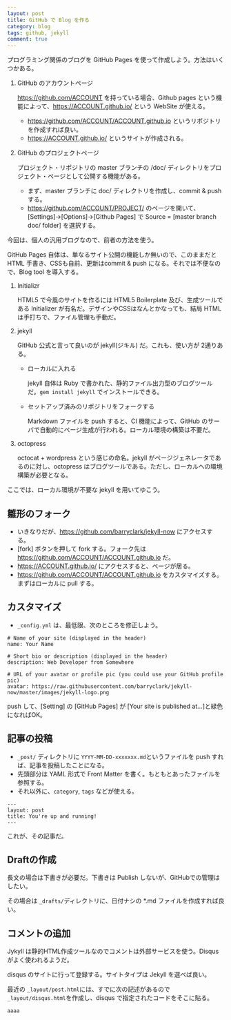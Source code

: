 ```yaml
---
layout: post
title: GitHub で Blog を作る
category: blog
tags: github, jekyll
comment: true
---
```


プログラミング関係のブログを GitHub Pages を使って作成しよう。方法はいくつかある。

1. GitHub のアカウントページ

    https://github.com/ACCOUNT を持っている場合、Github pages という機能によって、https://ACCOUNT.github.io/ という WebSite が使える。

    * https://github.com/ACCOUNT/ACCOUNT.github.io というリポジトリを作成すれば良い。
    * https://ACCOUNT.github.io/ というサイトが作成される。

1. GitHub のプロジェクトページ

    プロジェクト・リポジトリの master ブランチの /doc/ ディレクトリをプロジェクト・ページとして公開する機能がある。

    * まず、master ブランチに doc/ ディレクトリを作成し、commit & push する。
    * https://github.com/ACCOUNT/PROJECT/ のページを開いて、[Settings]→[Options]→[Github Pages] で Source = [master branch doc/ folder] を選択する。

今回は、個人の汎用ブログなので、前者の方法を使う。

GitHub Pages 自体は、単なるサイト公開の機能しか無いので、このままだと HTML 手書き、CSSも自前、更新はcommit & push になる。それでは不便なので、Blog tool を導入する。

1. Initializr

    HTML5 で今風のサイトを作るには HTML5 Boilerplate 及び、生成ツールである Initializer が有名だ。デザインやCSSはなんとかなっても、結局 HTML は手打ちで、ファイル管理も手動だ。

1. jekyll

    GitHub 公式と言って良いのが jekyll(ジキル) だ。これも、使い方が 2通りある。

    * ローカルに入れる

        jekyll 自体は Ruby で書かれた、静的ファイル出力型のブログツールだ。`gem install jekyll` でインストールできる。

    * セットアッブ済みのリポジトリをフォークする
    
        Markdown ファイルを push すると、CI 機能によって、GitHub のサーバで自動的にページ生成が行われる。ローカル環境の構築は不要だ。

1. octopress

    octocat + wordpress という感じの命名。jekyll がページジェネレータであるのに対し、octopress はブログツールである。ただし、ローカルへの環境構築が必要となる。

ここでは、ローカル環境が不要な jekyll を用いてゆこう。

## 雛形のフォーク

* いきなりだが、https://github.com/barryclark/jekyll-now にアクセスする。
* [fork] ボタンを押して fork する。フォーク先は https://github.com/ACCOUNT/ACCOUNT.github.io だ。
* https://ACCOUNT.github.io/ にアクセスすると、ページが居る。
* https://github.com/ACCOUNT/ACCOUNT.github.io をカスタマイズする。まずはローカルに pull する。

## カスタマイズ

* `_config.yml` は、最低限、次のところを修正しよう。
   
```
# Name of your site (displayed in the header)
name: Your Name

# Short bio or description (displayed in the header)
description: Web Developer from Somewhere

# URL of your avatar or profile pic (you could use your GitHub profile pic)
avatar: https://raw.githubusercontent.com/barryclark/jekyll-now/master/images/jekyll-logo.png
```

push して、[Setting] の [GitHub Pages] が [Your site is published at...]と緑色になればOK。

## 記事の投稿

* `_post/` ディレクトリに `YYYY-MM-DD-xxxxxxx.md`というファイルを push すれば、記事を投稿したことになる。
* 先頭部分は YAML 形式で Front Matter を書く。もともとあったファイルを参照する。
* それ以外に、`category`, `tags` などが使える。 
```
---
layout: post
title: You're up and running!
---
```

これが、その記事だ。

## Draftの作成

長文の場合は下書きが必要だ。下書きは Publish しないが、GitHubでの管理はしたい。

その場合は `_drafts/`ディレクトリに、日付ナシの *.md ファイルを作成すれば良い。

## コメントの追加

Jykyll は静的HTML作成ツールなのでコメントは外部サービスを使う。Disqus がよく使われるようだ。

disqus のサイトに行って登録する。サイトタイプは Jekyll を選べば良い。

最近の `_layout/post.html`には、すでに次の記述があるので `_layout/disqus.html`を作成し、disqus で指定されたコードをそこに貼る。

```
aaaa
```


